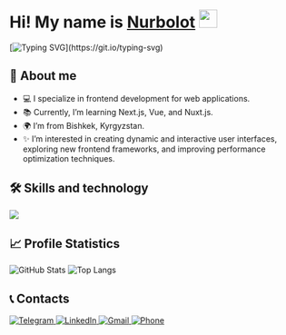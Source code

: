 <h1>Hi! My name is <a href="#" target="_blank">Nurbolot</a> 
<img src="https://github.com/blackcater/blackcater/raw/main/images/Hi.gif" height="32"/></h1>

[![Typing SVG](https://readme-typing-svg.demolab.com?font=Fira+Code&pause=1000&width=435&lines=I+am+a+passionate+Frontend+developer!)](https://git.io/typing-svg)

## 🚀 About me

- 💻 I specialize in frontend development for web applications.
- 📚 Currently, I’m learning Next.js, Vue, and Nuxt.js.
- 🌍 I’m from Bishkek, Kyrgyzstan.
- ✨ I’m interested in creating dynamic and interactive user interfaces, exploring new frontend frameworks, and improving performance optimization techniques.


## 🛠️ Skills and technology

<p align="left">
    <a href="" target="_blank">
        <img src="https://skillicons.dev/icons?i=html,css,bootstrap,sass,gulp,js,typescript,react,materialui,styledcomponents,redux" />
    </a>
</p>

## 📈 Profile Statistics

![GitHub Stats](https://github-readme-stats.vercel.app/api?username=Nurbolot0225&show_icons=true&theme=radical)
![Top Langs](https://github-readme-stats.vercel.app/api/top-langs/?username=Nurbolot0225&layout=compact&theme=radical)


## 📞 Contacts

<p align="left">
    <a href="https://t.me/Nurbolot25" target="_blank">
        <img src="https://img.shields.io/badge/Telegram-2CA5E0?style=for-the-badge&logo=telegram&logoColor=white" alt="Telegram">
    </a>
    <a href="https://linkedin.com/in/nurbolot0225" target="_blank">
        <img src="https://img.shields.io/badge/LinkedIn-0077B5?style=for-the-badge&logo=linkedin&logoColor=white" alt="LinkedIn">
    </a>
    <a href="mailto:nurchik0225@gmail.com" target="_blank">
        <img src="https://img.shields.io/badge/Email-D14836?style=for-the-badge&logo=gmail&logoColor=white" alt="Gmail">
    </a>
    <a href="tel:996501733911" target="_blank">
        <img src="https://img.shields.io/badge/Phone-25D366?style=for-the-badge&logo=whatsapp&logoColor=white" alt="Phone">
    </a>
</p>
